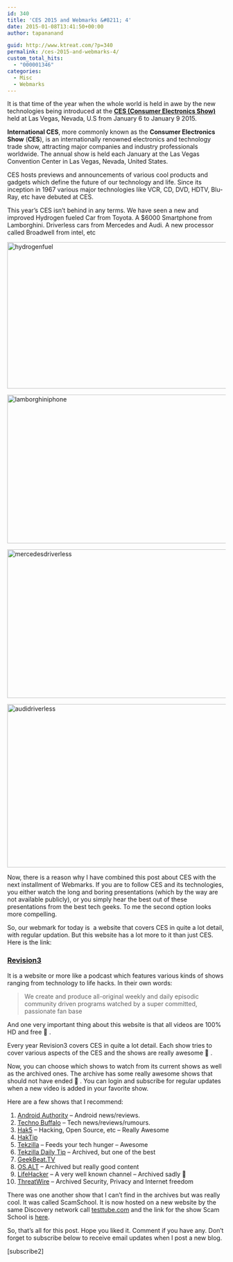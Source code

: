 ```yaml
---
id: 340
title: 'CES 2015 and Webmarks &#8211; 4'
date: 2015-01-08T13:41:50+00:00
author: tapananand

guid: http://www.ktreat.com/?p=340
permalink: /ces-2015-and-webmarks-4/
custom_total_hits:
  - "000001346"
categories:
  - Misc
  - Webmarks
---
```

It is that time of the year when the whole world is held in awe by the new technologies being introduced at the **<a title="Home - 2015 International CES" href="http://www.cesweb.org/" target="_blank">CES (Consumer Electronics Show)</a>** held at Las Vegas, Nevada, U.S from January 6 to January 9 2015.

**International CES**, more commonly known as the **Consumer Electronics Show** (**CES**), is an internationally renowned electronics and technology trade show, attracting major companies and industry professionals worldwide. The annual show is held each January at the Las Vegas Convention Center in Las Vegas, Nevada, United States.

CES hosts previews and announcements of various cool products and gadgets which define the future of our technology and life. Since its inception in 1967 various major technologies like VCR, CD, DVD, HDTV, Blu-Ray, etc have debuted at CES.

This year&#8217;s CES isn&#8217;t behind in any terms. We have seen a new and improved Hydrogen fueled Car from Toyota. A $6000 Smartphone from Lamborghini. Driverless cars from Mercedes and Audi. A new processor called Broadwell from intel, etc

[<img class="aligncenter size-large wp-image-347" src="http://www.ktreat.com/wp-content/uploads/2015/01/hydrogenfuel1-1024x541.png" alt="hydrogenfuel" width="640" height="338" srcset="http://www.ktreat.com/wp-content/uploads/2015/01/hydrogenfuel1-1024x541.png 1024w, http://www.ktreat.com/wp-content/uploads/2015/01/hydrogenfuel1-300x158.png 300w, http://www.ktreat.com/wp-content/uploads/2015/01/hydrogenfuel1-568x300.png 568w, http://www.ktreat.com/wp-content/uploads/2015/01/hydrogenfuel1.png 1359w" sizes="(max-width: 640px) 100vw, 640px" />](http://www.ktreat.com/wp-content/uploads/2015/01/hydrogenfuel1.png)

[<img class="aligncenter size-large wp-image-348" src="http://www.ktreat.com/wp-content/uploads/2015/01/lamborghiniphone-1024x548.png" alt="lamborghiniphone" width="640" height="343" srcset="http://www.ktreat.com/wp-content/uploads/2015/01/lamborghiniphone-1024x548.png 1024w, http://www.ktreat.com/wp-content/uploads/2015/01/lamborghiniphone-300x161.png 300w, http://www.ktreat.com/wp-content/uploads/2015/01/lamborghiniphone-560x300.png 560w, http://www.ktreat.com/wp-content/uploads/2015/01/lamborghiniphone.png 1345w" sizes="(max-width: 640px) 100vw, 640px" />](http://www.ktreat.com/wp-content/uploads/2015/01/lamborghiniphone.png)

[<img class="aligncenter size-large wp-image-349" src="http://www.ktreat.com/wp-content/uploads/2015/01/mercedesdriverless-1024x549.png" alt="mercedesdriverless" width="640" height="343" srcset="http://www.ktreat.com/wp-content/uploads/2015/01/mercedesdriverless-1024x549.png 1024w, http://www.ktreat.com/wp-content/uploads/2015/01/mercedesdriverless-300x161.png 300w, http://www.ktreat.com/wp-content/uploads/2015/01/mercedesdriverless-559x300.png 559w, http://www.ktreat.com/wp-content/uploads/2015/01/mercedesdriverless.png 1339w" sizes="(max-width: 640px) 100vw, 640px" />](http://www.ktreat.com/wp-content/uploads/2015/01/mercedesdriverless.png)

[<img class="aligncenter  wp-image-350" src="http://www.ktreat.com/wp-content/uploads/2015/01/audidriverless.jpg" alt="audidriverless" width="646" height="377" srcset="http://www.ktreat.com/wp-content/uploads/2015/01/audidriverless.jpg 945w, http://www.ktreat.com/wp-content/uploads/2015/01/audidriverless-300x175.jpg 300w, http://www.ktreat.com/wp-content/uploads/2015/01/audidriverless-514x300.jpg 514w" sizes="(max-width: 646px) 100vw, 646px" />](http://www.ktreat.com/wp-content/uploads/2015/01/audidriverless.jpg)

Now, there is a reason why I have combined this post about CES with the next installment of Webmarks. If you are to follow CES and its technologies, you either watch the long and boring presentations (which by the way are not available publicly), or you simply hear the best out of these presentations from the best tech geeks. To me the second option looks more compelling.

So, our webmark for today is  a website that covers CES in quite a lot detail, with regular updation. But this website has a lot more to it than just CES. Here is the link:

### <a title="Revision3" href="http://revision3.com" target="_blank">Revision3</a>

It is a website or more like a podcast which features various kinds of shows ranging from technology to life hacks. In their own words:

> We create and produce all-original weekly and daily episodic community driven programs watched by a super committed, passionate fan base

And one very important thing about this website is that all videos are 100% HD and free 🙂 .

Every year Revision3 covers CES in quite a lot detail. Each show tries to cover various aspects of the CES and the shows are really awesome 🙂 .

Now, you can choose which shows to watch from its current shows as well as the archived ones. The archive has some really awesome shows that should not have ended 🙁 . You can login and subscribe for regular updates when a new video is added in your favorite show.

Here are a few shows that I recommend:

  1. <a title="Android Authority" href="http://revision3.com/androidauthority/" target="_blank">Android Authority</a> &#8211; Android news/reviews.
  2. <a title="Techno Buffalo" href="http://revision3.com/technobuffalo/" target="_blank">Techno Buffalo</a> &#8211; Tech news/reviews/rumours.
  3. <a title="Hak5" href="http://revision3.com/hak5/" target="_blank">Hak5</a> &#8211; Hacking, Open Source, etc &#8211; Really Awesome
  4. <a title="HakTip" href="http://revision3.com/haktip/" target="_blank">HakTip</a>
  5. <a title="Tekzilla" href="http://revision3.com/tekzilla/" target="_blank">Tekzilla</a> &#8211; Feeds your tech hunger &#8211; Awesome
  6. <a title="Tekzilla Daily Tip" href="http://revision3.com/tzdaily/" target="_blank">Tekzilla Daily Tip</a> &#8211; Archived, but one of the best
  7. <a title="GeekBeat.TV" href="http://revision3.com/geekbeattv/" target="_blank">GeekBeat.TV</a>
  8. <a title="OS.ALT" href="http://revision3.com/osalt/" target="_blank">OS.ALT</a> &#8211; Archived but really good content
  9. <a title="LifeHacker" href="http://revision3.com/lifehacker/" target="_blank">LifeHacker</a> &#8211; A very well known channel &#8211; Archived sadly 🙁
 10. <a title="ThreatWire" href="http://revision3.com/threatwire/" target="_blank">ThreatWire</a> &#8211; Archived Security, Privacy and Internet freedom

There was one another show that I can&#8217;t find in the archives but was really cool. It was called ScamSchool. It is now hosted on a new website by the same Discovery network call <a title="Test Tube" href="http://testtube.com" target="_blank">testtube.com</a> and the link for the show Scam School is <a title="Scam School" href="http://testtube.com/scamschool/" target="_blank">here</a>.

So, that&#8217;s all for this post. Hope you liked it. Comment if you have any. Don&#8217;t forget to subscribe below to receive email updates when I post a new blog.

[subscribe2]
